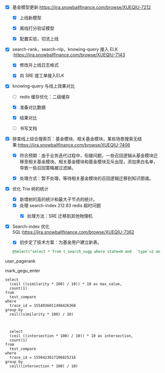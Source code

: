 

- [x] 基金模型更新:https://jira.snowballfinance.com/browse/XUEQIU-7212

  - [x] 上线新模型
  - [x] 离线打分验证模型
  - [x] 配置实验，切流上线

  

- [x] search-rank，search-nlp，knowing-query 接入 ELK :https://jira.snowballfinance.com/browse/XUEQIU-7143

  - [x] 修改并上线日志格式
  - [x] 向 SRE 提工单接入ELK

  

- [x] knowing-query 与线上效果对比

  - [ ] redis 缓存优化：二级缓存
  - [x] 准备对比数据
  - [x] 结果对比
  - [ ] 书写文档

  

- [x] 排查线上综合搜索页：基金模块、相关基金模块，某些场景搜索无结果:https://jira.snowballfinance.com/browse/XUEQIU-7406

  - [x] 符合预期：由于业务迭代过程中，衔接问题，一些召回逻辑从基金模块迁移至相关基金模块。相关基金模块和基金模块互斥出现，添加黑白名单，导致一些召回策略被过滤掉。
  - [x] 处理方式：暂不处理，等待相关基金模块的召回逻辑迁移到知识图谱。

  

- [x] 优化 Trie 树的统计

  - [x] 新增树的高的统计和最大子节点的统计。
  - [x] 处理 search-index 212.83 redis 超时问题
    - [x] 处理方法：SRE 迁移到其他物理机



- [x] Search-index 优化 SQL:https://jira.snowballfinance.com/browse/XUEQIU-7362

  - [x] 初步定了技术方案：为基金用户建立新表。

  ```sql
  @Select("select * from t_search_sugg where state=0 and  `type`=2 and fund_ext like '%count%'") List<SearchSuggEntity> queryAllFundUser();  
  ```





user_pagerank

mark_gegu_enter



```mysql
select
  (ceil ((similarity * 100) / 10)) * 10 as max_value,
  count(1)
from
  test_compare
where
  trace_id = 1554036011498426368
group by
  ceil((similarity * 100) / 10)
  
  
  
  select
  (ceil ((intersection * 100) / 10)) * 10 as intersection,
  count(1)
from
  test_compare
where
  trace_id = 1550423617106825216
group by
  ceil((intersection * 100) / 10)
```

